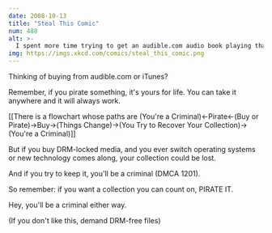 ```yaml
---
date: 2008-10-13
title: "Steal This Comic"
num: 488
alt: >-
  I spent more time trying to get an audible.com audio book playing than it took to listen to the book.  I have lost every other piece of DRM-locked music I have paid for.
img: https://imgs.xkcd.com/comics/steal_this_comic.png
---
```

Thinking of buying from audible.com or iTunes?

Remember, if you pirate something, it's yours for life.  You can take it anywhere and it will always work.

[[There is a flowchart whose paths are (You're a Criminal)<-Pirate<-(Buy or Pirate)->Buy->(Things Change)->(You Try to Recover Your Collection)->(You're a Criminal)]]

But if you buy DRM-locked media, and you ever switch operating systems or new technology comes along, your collection could be lost.

And if you try to keep it, you'll be a criminal (DMCA 1201).

So remember: if you want a collection you can count on, PIRATE IT.

Hey, you'll be a criminal either way.

(If you don't like this, demand DRM-free files)


